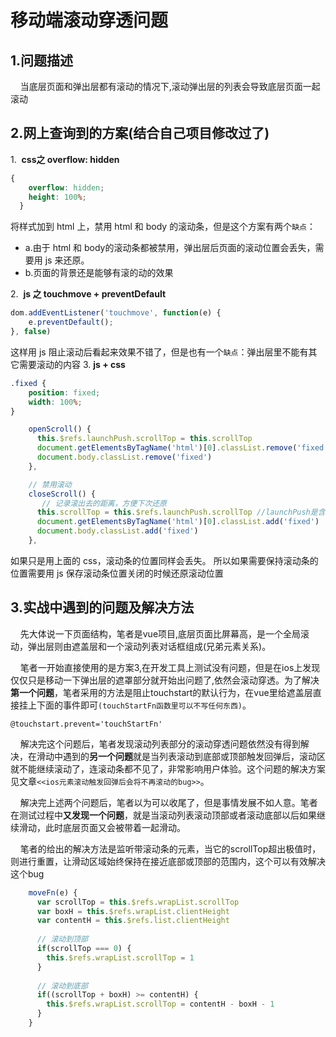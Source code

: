 # 移动端滚动穿透问题

## 1.问题描述

&nbsp;&nbsp;&nbsp;&nbsp;当底层页面和弹出层都有滚动的情况下,滚动弹出层的列表会导致底层页面一起滚动

## 2.网上查询到的方案(结合自己项目修改过了)

1.&nbsp; <b>css之 overflow: hidden </b>

```css
{
    overflow: hidden;
    height: 100%;
  }
```

将样式加到 html 上，禁用 html 和 body 的滚动条，但是这个方案有两个`缺点`：

- a.由于 html 和 body的滚动条都被禁用，弹出层后页面的滚动位置会丢失，需要用 js 来还原。
- b.页面的背景还是能够有滚的动的效果

2.&nbsp;  <b>js 之 touchmove + preventDefault</b>
<br>

```js
dom.addEventListener('touchmove', function(e) {
    e.preventDefault();
}, false)
```

 这样用 js 阻止滚动后看起来效果不错了，但是也有一个`缺点`：弹出层里不能有其它需要滚动的内容
3.  <b>js + css </b>

```css
.fixed {
    position: fixed;
    width: 100%;
}
```

```js
    openScroll() {
      this.$refs.launchPush.scrollTop = this.scrollTop
      document.getElementsByTagName('html')[0].classList.remove('fixed')
      document.body.classList.remove('fixed')
    },

    // 禁用滚动
    closeScroll() {
       // 记录滚出去的距离，方便下次还原
      this.scrollTop = this.$refs.launchPush.scrollTop //launchPush是含滚动条的元素
      document.getElementsByTagName('html')[0].classList.add('fixed')
      document.body.classList.add('fixed')
    },
```

如果只是用上面的 css，滚动条的位置同样会丢失。
所以如果需要保持滚动条的位置需要用 js 保存滚动条位置关闭的时候还原滚动位置

## 3.实战中遇到的问题及解决方法

&nbsp;&nbsp;&nbsp;&nbsp;先大体说一下页面结构，笔者是vue项目,底层页面比屏幕高，是一个全局滚动，弹出层则由遮盖层和一个滚动列表对话框组成(兄弟元素关系)。

&nbsp;&nbsp;&nbsp;&nbsp;笔者一开始直接使用的是方案3,在开发工具上测试没有问题，但是在ios上发现仅仅只是移动一下弹出层的遮罩部分就开始出问题了,依然会滚动穿透。为了解决**第一个问题**，笔者采用的方法是阻止touchstart的默认行为，在vue里给遮盖层直接挂上下面的事件即可`(touchStartFn函数里可以不写任何东西)`。

```
@touchstart.prevent='touchStartFn'
```

&nbsp;&nbsp;&nbsp;&nbsp;解决完这个问题后，笔者发现滚动列表部分的滚动穿透问题依然没有得到解决，在滑动中遇到的**另一个问题**就是当列表滚动到底部或顶部触发回弹后，滚动区就不能继续滚动了，连滚动条都不见了，非常影响用户体验。这个问题的解决方案见文章`<<ios元素滚动触发回弹后会将不再滚动的bug>>`。

&nbsp;&nbsp;&nbsp;&nbsp;解决完上述两个问题后，笔者以为可以收尾了，但是事情发展不如人意。笔者在测试过程中**又发现一个问题**，就是当滚动列表滚动顶部或者滚动底部以后如果继续滑动，此时底层页面又会被带着一起滑动。

&nbsp;&nbsp;&nbsp;&nbsp;笔者的给出的解决方法是监听带滚动条的元素，当它的scrollTop超出极值时，则进行重置，让滑动区域始终保持在接近底部或顶部的范围内，这个可以有效解决这个bug

```js
    moveFn(e) {
      var scrollTop = this.$refs.wrapList.scrollTop
      var boxH = this.$refs.wrapList.clientHeight
      var contentH = this.$refs.list.clientHeight
      
      // 滚动到顶部
      if(scrollTop === 0) {
        this.$refs.wrapList.scrollTop = 1
      } 
      
      // 滚动到底部
      if((scrollTop + boxH) >= contentH) {
        this.$refs.wrapList.scrollTop = contentH - boxH - 1
      }
    }
```

